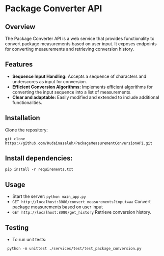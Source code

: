# Package Converter API
## Overview
The Package Converter API is a web service that
provides functionality to convert package measurements
based on user input. It exposes endpoints for converting
measurements and retrieving conversion history.

## Features
- **Sequence Input Handling:** Accepts a sequence of characters and underscores as input for conversion.
- **Efficient Conversion Algorithms:** Implements efficient algorithms for converting the input sequence into a list of measurements.
- **Clear and adaptable:** Easily modified and extended to include additional functionalities.

## Installation
Clone the repository:
```
git clone https://github.com/Rudainasaleh/PackageMeasurementConversionAPI.git
```

## Install dependencies:
```
pip install -r requirements.txt
```

## Usage
- Start the server:
```python main_app.py```
- ```GET http://localhost:8080/convert_measurements?input=aa``` Convert package measurements based on user input
- ```GET http://localhost:8080/get_history``` Retrieve conversion history.

## Testing

- To run unit tests:

``` python -m unittest ./services/test/test_package_conversion.py```